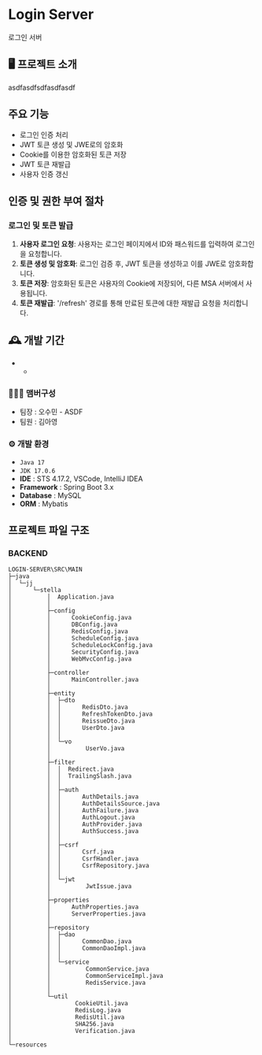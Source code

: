 # Login Server
로그인 서버

## 🖥️ 프로젝트 소개
asdfasdfsdfasdfasdf
<br>

## 주요 기능
- 로그인 인증 처리
- JWT 토큰 생성 및 JWE로의 암호화
- Cookie를 이용한 암호화된 토큰 저장
- JWT 토큰 재발급
- 사용자 인증 갱신

## 인증 및 권한 부여 절차
### 로그인 및 토큰 발급
1. **사용자 로그인 요청**: 사용자는 로그인 페이지에서 ID와 패스워드를 입력하여 로그인을 요청합니다.
2. **토큰 생성 및 암호화**: 로그인 검증 후, JWT 토큰을 생성하고 이를 JWE로 암호화합니다.
3. **토큰 저장**: 암호화된 토큰은 사용자의 Cookie에 저장되어, 다른 MSA 서버에서 사용됩니다.
4. **토큰 재발급**: '/refresh' 경로를 통해 만료된 토큰에 대한 재발급 요청을 처리합니다.

## 🕰️ 개발 기간
* -

### 🧑‍🤝‍🧑 맴버구성
 - 팀장  : 오수민 - ASDF
 - 팀원  : 김아영
 
### ⚙️ 개발 환경
- `Java 17`
- `JDK 17.0.6`
- **IDE** : STS 4.17.2, VSCode, IntelliJ IDEA
- **Framework** : Spring Boot 3.x
- **Database** : MySQL
- **ORM** : Mybatis

## 프로젝트 파일 구조
### BACKEND
```
LOGIN-SERVER\SRC\MAIN
├─java
│  └─jj
│      └─stella
│          │  Application.java
│          │  
│          ├─config
│          │      CookieConfig.java
│          │      DBConfig.java
│          │      RedisConfig.java
│          │      ScheduleConfig.java
│          │      ScheduleLockConfig.java
│          │      SecurityConfig.java
│          │      WebMvcConfig.java
│          │      
│          ├─controller
│          │      MainController.java
│          │      
│          ├─entity
│          │  ├─dto
│          │  │      RedisDto.java
│          │  │      RefreshTokenDto.java
│          │  │      ReissueDto.java
│          │  │      UserDto.java
│          │  │      
│          │  └─vo
│          │          UserVo.java
│          │          
│          ├─filter
│          │  │  Redirect.java
│          │  │  TrailingSlash.java
│          │  │  
│          │  ├─auth
│          │  │      AuthDetails.java
│          │  │      AuthDetailsSource.java
│          │  │      AuthFailure.java
│          │  │      AuthLogout.java
│          │  │      AuthProvider.java
│          │  │      AuthSuccess.java
│          │  │      
│          │  ├─csrf
│          │  │      Csrf.java
│          │  │      CsrfHandler.java
│          │  │      CsrfRepository.java
│          │  │      
│          │  └─jwt
│          │          JwtIssue.java
│          │          
│          ├─properties
│          │      AuthProperties.java
│          │      ServerProperties.java
│          │      
│          ├─repository
│          │  ├─dao
│          │  │      CommonDao.java
│          │  │      CommonDaoImpl.java
│          │  │      
│          │  └─service
│          │          CommonService.java
│          │          CommonServiceImpl.java
│          │          RedisService.java
│          │          
│          └─util
│                  CookieUtil.java
│                  RedisLog.java
│                  RedisUtil.java
│                  SHA256.java
│                  Verification.java
│                  
└─resources
```

            

